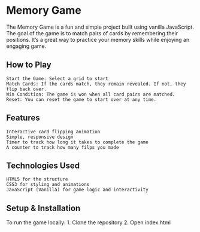 # Memory Game

The Memory Game is a fun and simple project built using vanilla JavaScript. The goal of the game is to match pairs of cards by remembering their positions. It’s a great way to practice your memory skills while enjoying an engaging game.



## How to Play

    Start the Game: Select a grid to start
    Match Cards: If the cards match, they remain revealed. If not, they flip back over.
    Win Condition: The game is won when all card pairs are matched.
    Reset: You can reset the game to start over at any time.



## Features

    Interactive card flipping animation
    Simple, responsive design
    Timer to track how long it takes to complete the game
    A counter to track how many filps you made



## Technologies Used

    HTML5 for the structure
    CSS3 for styling and animations
    JavaScript (Vanilla) for game logic and interactivity



## Setup & Installation

To run the game locally:
    1. Clone the repository
    2. Open index.html